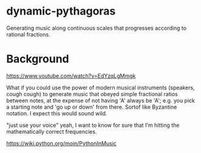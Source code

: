 # dynamic-pythagoras
Generating music along continuous scales that progresses according to rational fractions.

# Background
https://www.youtube.com/watch?v=EdYzqLgMmgk

What if you could use the power of modern musical instruments (speakers, cough cough) to generate music that obeyed simple fractional ratios between notes, at the expense of not having 'A' always be 'A'; e.g. you pick a starting note and 'go up or down' from there. Sortof like Byzantine notation. I expect this would sound wild.

"just use your voice" yeah, I want to know for sure that I'm hitting the mathematically correct frequencies.

https://wiki.python.org/moin/PythonInMusic
